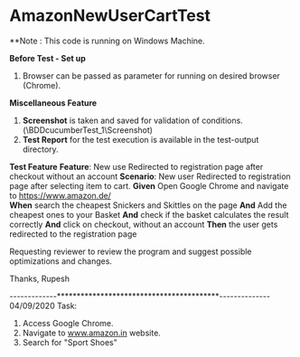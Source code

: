 # AmazonNewUserCartTest

**Note : This code is running on Windows Machine.

**Before Test - Set up**
1. Browser can be passed as parameter for running on desired browser (Chrome).
  
**Miscellaneous Feature**
1. **Screenshot** is taken and saved for validation of conditions. (\BDDcucumberTest_1\Screenshot)
2. **Test Report** for the test execution is available in the test-output directory.

**Test Feature**
**Feature**: New use Redirected to registration page after checkout without an account 
**Scenario**: New user Redirected to registration page after selecting item to cart.
**Given** Open Google Chrome and navigate to https://www.amazon.de/			
**When** search the cheapest Snickers and Skittles on the page
	**And** Add the cheapest ones to your Basket
	**And** check if the basket calculates the result correctly
	**And** click on checkout, without an account
**Then** the user gets redirected to the registration page

Requesting reviewer to review the program and suggest possible optimizations and changes.


Thanks,
Rupesh


-------------*****************************************--------------
04/09/2020
Task:
1) Access Google Chrome.
2) Navigate to www.amazon.in website.
3) Search for "Sport Shoes"
